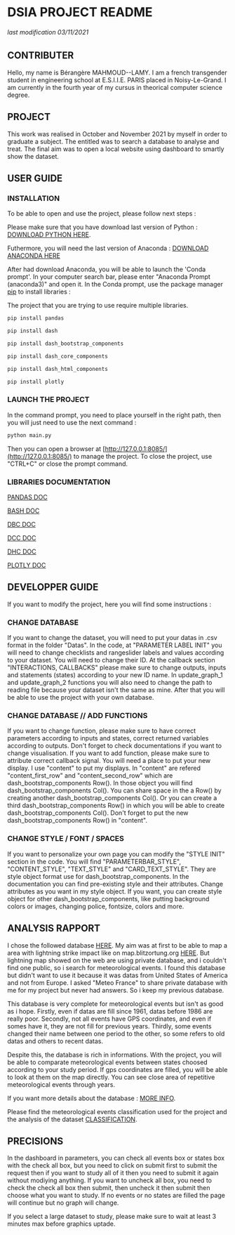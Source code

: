 # DSIA PROJECT README

###### last modification 03/11/2021

## CONTRIBUTER

Hello, my name is Bérangère MAHMOUD--LAMY. I am a french transgender student in engineering school at E.S.I.I.E. PARIS placed in Noisy-Le-Grand. I am currently in the fourth year of my cursus in theorical computer science degree.

## PROJECT

This work was realised in October and November 2021 by myself in order to graduate a subject. The entitled was to search a database to analyse and treat. The final aim was to open a local website using dashboard to smartly show the dataset. 

## USER GUIDE
### INSTALLATION

To be able to open and use the project, please follow next steps : 

Please make sure that you have download last version of Python : [DOWNLOAD PYTHON HERE](https://www.python.org/downloads/).

Futhermore, you will need the last version of Anaconda : [DOWNLOAD ANACONDA HERE](https://www.anaconda.com/products/individual)

After had download Anaconda, you will be able to launch the 'Conda prompt'. In your computer search bar, please enter "Anaconda Prompt (anaconda3)" and open it.
In the Conda prompt, use the package manager [pip](https://pip.pypa.io/en/stable/) to install libraries :

The project that you are trying to use require multiple libraries.
```bash
pip install pandas 
```
```bash
pip install dash
```
```bash
pip install dash_bootstrap_components 
```
```bash
pip install dash_core_components 
```
```bash
pip install dash_html_components 
```
```bash
pip install plotly
```

### LAUNCH THE PROJECT

In the command prompt, you need to place yourself in the right path, then you will just need to use the next command :
```bash
python main.py
```
Then you can open a browser at [http://127.0.0.1:8085/](http://127.0.0.1:8085/) to manage the project.
To close the project, use "CTRL+C" or close the prompt command.

### LIBRARIES DOCUMENTATION
[PANDAS DOC](https://pandas.pydata.org/docs/)

[BASH DOC](https://dash.plotly.com/)

[DBC DOC](https://dash-bootstrap-components.opensource.faculty.ai/docs/)

[DCC DOC](https://dash.plotly.com/dash-core-components)

[DHC DOC](https://dash.plotly.com/dash-html-components)

[PLOTLY DOC](https://plotly.com/python/)

## DEVELOPPER GUIDE

If you want to modify the project, here you will find some instructions :

### CHANGE DATABASE

If you want to change the dataset, you will need to put your datas in .csv format in the folder "Datas". In the code, at "PARAMETER LABEL INIT" you will need to change checklists and rangeslider labels and values according to your dataset. You will need to change their ID. At the callback section "INTERACTIONS, CALLBACKS" please make sure to change outputs, inputs and statements (states) according to your new ID name. In update_graph_1 and update_graph_2 functions you will also need to change the path to reading file because your dataset isn't the same as mine. After that you will be able to use the project with your own database.

### CHANGE DATABASE // ADD FUNCTIONS

If you want to change function, please make sure to have correct parameters according to inputs and states, correct returned variables according to outputs. Don't forget to check documentations if you want to change visualisation.
If you want to add function, please make sure to attribute correct callback signal. You will need a place to put your new display. I use "content" to put my displays. In "content" are refered "content_first_row" and "content_second_row" which are dash_bootstrap_components Row(). In those object you will find dash_bootstrap_components Col(). You can share space in the a Row() by creating another dash_bootstrap_components Col(). Or you can create a third dash_bootstrap_components Row() in which you will be able to create dash_bootstrap_components Col(). Don't forget to put the new dash_bootstrap_components Row() in "content".

### CHANGE STYLE / FONT / SPACES

If you want to personalize your own page you can modify the "STYLE INIT" section in the code. You will find "PARAMETERBAR_STYLE", "CONTENT_STYLE", "TEXT_STYLE" and "CARD_TEXT_STYLE". They are style object format use for dash_bootstrap_components. In the documentation you can find pre-existing style and their attributes. Change attributes as you want in my style object. If you want, you can create style object for other dash_bootstrap_components, like putting background colors or images, changing police, fontsize, colors and more. 

## ANALYSIS RAPPORT

I chose the followed database [HERE](https://www.ncei.noaa.gov/pub/data/swdi/stormevents/csvfiles/). My aim was at first to be able to map a area with lightning strike impact like on map.blitzortung.org [HERE](https://map.blitzortung.org/#4.72/42.64/9.4). But lightning map showed on the web are using private database, and i couldn't find one public, so i search for meteorological events. I found this database but didn't want to use it because it was datas from United States of America and not from Europe. I asked "Meteo France" to share private database with me for my project but never had answers. So i keep my previous database.

This database is very complete for meteorological events but isn't as good as i hope. Firstly, even if datas are fill since 1961, datas before 1986 are really poor. Secondly, not all events have GPS coordinates, and even if somes have it, they are not fill for previous years. Thirdly, some events changed their name between one period to the other, so some refers to old datas and others to recent datas.

Despite this, the database is rich in informations. With the project, you will be able to comparate meteorological events between states choosed according to your study period. If gps coordinates are filled, you will be able to look at them on the map directly. You can see close area of repetitive meteorological events through years.

If you want more details about the database : [MORE INFO](https://www.ncei.noaa.gov/pub/data/swdi/stormevents/csvfiles/Storm-Data-Export-Format.pdf).

Please find the meteorological events classification used for the project and the analysis of the dataset [CLASSIFICATION](https://www.emdat.be/classification).

## PRECISIONS

In the dashboard in parameters, you can check all events box or states box with the check all box, but you need to click on submit first to submit the request then if you want to study all of it then you need to submit it again without modiying anything. If you want to uncheck all box, you need to check the check all box then submit, then uncheck it then submit then choose what you want to study.
If no events or no states are filled the page will continue but no graph will change. 

If you select a large dataset to study, please make sure to wait at least 3 minutes max before graphics uptade.
